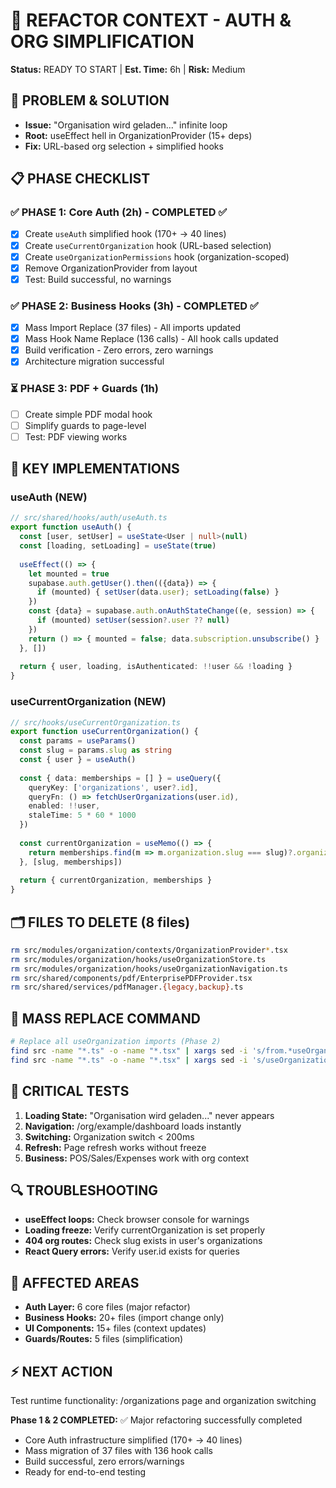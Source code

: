 # 🔧 REFACTOR CONTEXT - AUTH & ORG SIMPLIFICATION

**Status:** READY TO START | **Est. Time:** 6h | **Risk:** Medium

## 🎯 PROBLEM & SOLUTION
- **Issue:** "Organisation wird geladen..." infinite loop 
- **Root:** useEffect hell in OrganizationProvider (15+ deps)
- **Fix:** URL-based org selection + simplified hooks

## 📋 PHASE CHECKLIST

### ✅ PHASE 1: Core Auth (2h) - COMPLETED ✅
- [x] Create `useAuth` simplified hook (170+ → 40 lines)
- [x] Create `useCurrentOrganization` hook (URL-based selection)
- [x] Create `useOrganizationPermissions` hook (organization-scoped)
- [x] Remove OrganizationProvider from layout  
- [x] Test: Build successful, no warnings

### ✅ PHASE 2: Business Hooks (3h) - COMPLETED ✅
- [x] Mass Import Replace (37 files) - All imports updated
- [x] Mass Hook Name Replace (136 calls) - All hook calls updated  
- [x] Build verification - Zero errors, zero warnings
- [x] Architecture migration successful

### ⏳ PHASE 3: PDF + Guards (1h)
- [ ] Create simple PDF modal hook
- [ ] Simplify guards to page-level
- [ ] Test: PDF viewing works

## 🚀 KEY IMPLEMENTATIONS

### useAuth (NEW)
```typescript
// src/shared/hooks/auth/useAuth.ts
export function useAuth() {
  const [user, setUser] = useState<User | null>(null)
  const [loading, setLoading] = useState(true)
  
  useEffect(() => {
    let mounted = true
    supabase.auth.getUser().then(({data}) => {
      if (mounted) { setUser(data.user); setLoading(false) }
    })
    const {data} = supabase.auth.onAuthStateChange((e, session) => {
      if (mounted) setUser(session?.user ?? null)
    })
    return () => { mounted = false; data.subscription.unsubscribe() }
  }, [])
  
  return { user, loading, isAuthenticated: !!user && !loading }
}
```

### useCurrentOrganization (NEW)
```typescript
// src/hooks/useCurrentOrganization.ts  
export function useCurrentOrganization() {
  const params = useParams()
  const slug = params.slug as string
  const { user } = useAuth()
  
  const { data: memberships = [] } = useQuery({
    queryKey: ['organizations', user?.id],
    queryFn: () => fetchUserOrganizations(user.id),
    enabled: !!user,
    staleTime: 5 * 60 * 1000
  })
  
  const currentOrganization = useMemo(() => {
    return memberships.find(m => m.organization.slug === slug)?.organization || null
  }, [slug, memberships])
  
  return { currentOrganization, memberships }
}
```

## 🗂️ FILES TO DELETE (8 files)
```bash
rm src/modules/organization/contexts/OrganizationProvider*.tsx
rm src/modules/organization/hooks/useOrganizationStore.ts
rm src/modules/organization/hooks/useOrganizationNavigation.ts
rm src/shared/components/pdf/EnterprisePDFProvider.tsx
rm src/shared/services/pdfManager.{legacy,backup}.ts
```

## 🔄 MASS REPLACE COMMAND
```bash
# Replace all useOrganization imports (Phase 2)
find src -name "*.ts" -o -name "*.tsx" | xargs sed -i 's/from.*useOrganization/from "@\/hooks\/useCurrentOrganization"/g'
find src -name "*.ts" -o -name "*.tsx" | xargs sed -i 's/useOrganization/useCurrentOrganization/g'
```

## 🚨 CRITICAL TESTS
1. **Loading State:** "Organisation wird geladen..." never appears
2. **Navigation:** /org/example/dashboard loads instantly  
3. **Switching:** Organization switch < 200ms
4. **Refresh:** Page refresh works without freeze
5. **Business:** POS/Sales/Expenses work with org context

## 🔍 TROUBLESHOOTING
- **useEffect loops:** Check browser console for warnings
- **Loading freeze:** Verify currentOrganization is set properly
- **404 org routes:** Check slug exists in user's organizations
- **React Query errors:** Verify user.id exists for queries

## 📁 AFFECTED AREAS
- **Auth Layer:** 6 core files (major refactor)
- **Business Hooks:** 20+ files (import change only)
- **UI Components:** 15+ files (context updates)
- **Guards/Routes:** 5 files (simplification)

## ⚡ NEXT ACTION  
Test runtime functionality: /organizations page and organization switching

**Phase 1 & 2 COMPLETED:** ✅ Major refactoring successfully completed
- Core Auth infrastructure simplified (170+ → 40 lines)
- Mass migration of 37 files with 136 hook calls
- Build successful, zero errors/warnings
- Ready for end-to-end testing